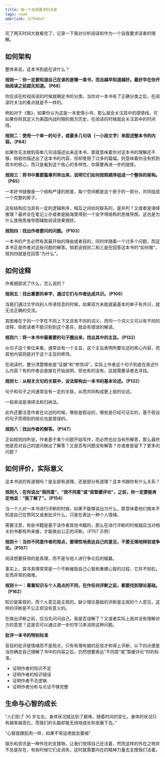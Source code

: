 ```yaml
---
title: 做一个自我要求的读者
tags: read
abbrlink: 32794bd7
---
```


花了两天时间大致看完了，记录一下我对分析阅读和作为一个自我要求读者的理解。

<!-- more -->

## 如何架构

整体来说，这本书到底在讲什么？

**规则一：你一定要知道自己在读的是哪一类书，而且越早知道越好。最好早在你开始阅读之前就先知道。（P68）**

你应该在检视阅读的时候就确定书的分类，当你对一本书有了正确分类之后，在阅读时关注的重点就是不一样的。

例如对于《飘》，如果你认为这是一本爱情小书，那么就会关注其中的感情线，可如果你将其定义为美国内战时期的南方历史，在阅读的时候就会关注其中的时间线。

**规则二：使用一个单一的句子，或最多几句话（一小段文字）来叙述整本书的内容。（P84）**

如果你无法做到简单几句话描述出来这本书，那就意味着你对这本书的理解还不够。倘若你描述出了这本书的内容，但却使用了过多的篇幅，则意味着你没有抓到其中的核心，而只是看到这个核心的多样性，你需要再进一步的提炼。

**规则三：将书中重要篇章列举出来，说明它们如何按照顺序组成一个整体的架构。（P85）**

一本好书就像是一个结构严谨的房屋，每个空间都是这个房子的一部分，共同组成一个完整的房子。

这些结构应当具有一定的逻辑秩序，相互之间如何联系的，是并列？又或者是演绎推理？最终会在笔记上亦或者是脑海里得到一个金字塔结构的思维导图，这也是为什么使用思维导图辅助阅读效果很好。

**规则四：找出作者要问的问题。（P103）**

一本书的产生必然有其最开始的理由或者目的，同时伴随着一个过多个问题，而这本书正是作者对这些问题的解答。倘若说规则二和三是在回答这本书的“如何做”，规则四就是在回答“为什么”。

## 如何诠释

作者细部说了什么，怎么说的？

**规则五：找出重要的单字，通过它们与作者达成共识。（P109）**

当我们通过文字向别人传递信息的时候，如果双方未能就最基本的单子有共识，就无法正确的交流。

其困难在于同一个字在不同上下文具有不同的词义，而同一个词义又可以有不同的诠释，倘若读者不能识别到这个差异，就会有错误的解读。

**规则六：将一本书中最重要的句子圈出来，找出其中的主旨。（P132）**

从句子这个单位来看，通常会有一个主旨，这个主旨表明所要论述的核心内容，而其他内容则是对于这个主旨的修饰。

在阅读时，要分清楚哪些是“证据”和“修饰词”，实际上作者这个句子到底在表述什么内容？有的作者会直接在开始说明，但也有的没有，这就需要读者去寻找。

**规则七：从相关文句的关联中，设法架构出一本书的基本论述。（P132）**

句子和句子之间通常会有一定的关联，从而共同构成更上层的论述。

一般来说是演绎法和归纳法。

此外还要注意作者在论述的时候，哪些是假设的，哪些是已经可证实的，基于假设的句子而得到的结论也是错误的。

**规则八：找出作者的解答。（P147）**

正如规则四所说，作者基于某个问题开始写作，而必然也应当有所解答，那么最终他是否对自己的提问做出了解答？又是否有问题没有解答？亦或者是留下了更多的问题？

## 如何评价，实际意义

这本书说的有道理吗？是全部有道理，还是部分有道理？这本书跟你有什么关系？

**规则九：在你说出“我同意”、“我不同意”或“我暂缓评论”，之前，你一定要能肯定地说：“我了解了”。（P154）**

当一个人对一本书进行评断的时候，如果不能够说出为什么，那意味着他们根本不知道自己在赞同又或者批评什么，只是在表达一种个人情绪。

需要注意，有些书籍是基于该作者其他书籍的，那么在进行评断的时候就应当对相关的书都有所来接，才能做出公正的评断。（P157 示例）

**规则十：当你不同意作者的观点，要理性地表达自己的意见，不要无理地辩驳或争论。（P157）**

阅读想要获得的是真理，而不是与他人进行争论后的输赢。

事实上，探寻真理常常是一个不断摧毁自己心智和重建心智的过程，它并不轻松，反而非常的艰难。

**规则十一：尊重知识与个人观点的不同，在作任何评断之前，都要找到理论基础。（P162）**

知识是客观的，而个人意见是主观的，缺少理论基础的评断是主观的个人意见，这样的评断是不公正却没有意义的。

在做出评断之前，应当先问问自己，我是否误解了？又或者实际上我并没有理解对方的意思？这是否可以通过进一步的学习来消除这种问题。

**批评一本书的特别标准**

盲目的批评是情绪而不是观点，只有有理有据的反驳才称得上评断，以下四点便是当你确定自己理解了书中的内容之后，仍然想要表达”不同意“或”暂缓评论“时的标准。

- 证明作者的知识不足
- 证明作者的知识错误
- 证明作者不合逻辑
- 证明作者分析与论证不够完整

## 生命与心智的成长

“人们到了 30 岁左右，身体状况就达到了巅峰，随着时间的变化，身体的状况只有越来越恶化，而我们的头脑却能无线地成长和发展下去。”

“心智就跟肌肉一样，如果不常运用就会萎缩”

娱乐和资讯是一种外在的支撑物，让我们觉得自己还活着，然而这样的外在之物并不总是存在，有些时候它们会消失，这时就需要内在的精神力量去支撑我们活着。